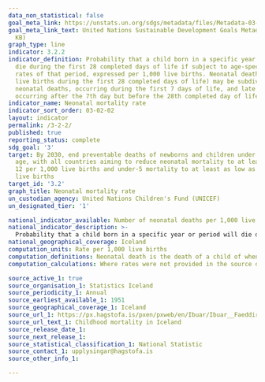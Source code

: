 ```yaml
---
data_non_statistical: false
goal_meta_link: https://unstats.un.org/sdgs/metadata/files/Metadata-03-02-02.pdf
goal_meta_link_text: United Nations Sustainable Development Goals Metadata (PDF 225
  KB)
graph_type: line
indicator: 3.2.2
indicator_definition: Probability that a child born in a specific year or period will
  die during the first 28 completed days of life if subject to age-specific mortality
  rates of that period, expressed per 1,000 live births. Neonatal deaths (deaths among
  live births during the first 28 completed days of life) may be subdivided into early
  neonatal deaths, occurring during the first 7 days of life, and late neonatal deaths,
  occurring after the 7th day but before the 28th completed day of life.
indicator_name: Neonatal mortality rate
indicator_sort_order: 03-02-02
layout: indicator
permalink: /3-2-2/
published: true
reporting_status: complete
sdg_goal: '3'
target: By 2030, end preventable deaths of newborns and children under 5 years of
  age, with all countries aiming to reduce neonatal mortality to at least as low as
  12 per 1,000 live births and under-5 mortality to at least as low as 25 per 1,000
  live births
target_id: '3.2'
graph_title: Neonatal mortality rate
un_custodian_agency: United Nations Children's Fund (UNICEF)
un_designated_tier: '1'

national_indicator_available: Number of neonatal deaths per 1,000 live births
national_indicator_description: >-
  Probability that a child born in a specific year or period will die during the first 28 completed days of life if subject to age-specific mortality rates of that period, expressed per 1,000 live births. Neonatal deaths (deaths among live births during the first 28 completed days of life)
national_geographical_coverage: Iceland
computation_units: Rate per 1,000 live births
computation_definitions: Neonatal death is the death of a child of when the age of the child is under 28 days. 
computation_calculations: Where rates were not provided in the source data, the following calculation was carried out -  (Number of neonatal deaths / number of live births) * 1,000 

source_active_1: true
source_organisation_1: Statistics Iceland
source_periodicity_1: Annual 
source_earliest_available_1: 1951
source_geographical_coverage_1: Iceland
source_url_1: https://px.hagstofa.is/pxen/pxweb/en/Ibuar/Ibuar__Faeddirdanir__danir__danarmein/MAN05321.px
source_url_text_1: Childhood mortality in Iceland
source_release_date_1: 
source_next_release_1: 
source_statistical_classification_1: National Statistic
source_contact_1: upplysingar@hagstofa.is
source_other_info_1: 

---
```

